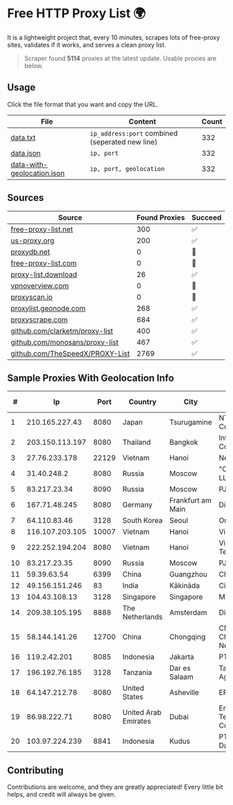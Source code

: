 
# Free HTTP Proxy List 🌍

It is a lightweight project that, every 10 minutes, scrapes lots of free-proxy sites, validates if it works, and serves a clean proxy list.


> Scraper found **5114** proxies at the latest update. Usable proxies are below.

## Usage

Click the file format that you want and copy the URL.


|File|Content|Count|
|----|-------|-----|
|[data.txt](https://raw.githubusercontent.com/themiralay/Proxy-List-World/master/data.txt)|`ip_address:port` combined (seperated new line)|332|
|[data.json](https://raw.githubusercontent.com/themiralay/Proxy-List-World/master/data.json)|`ip, port`|332|
|[data-with-geolocation.json](https://raw.githubusercontent.com/themiralay/Proxy-List-World/master/data-with-geolocation.json)|`ip, port, geolocation`|332|

## Sources

|Source|Found Proxies|Succeed|
|------|-------------|-------|
|[free-proxy-list.net](https://free-proxy-list.net)|300|✅|
|[us-proxy.org](https://www.us-proxy.org)|200|✅|
|[proxydb.net](http://proxydb.net)|0|🚫|
|[free-proxy-list.com](https://free-proxy-list.com/?page=&port=&type%5B%5D=http&type%5B%5D=https&up_time=0&search=Search)|0|🚫|
|[proxy-list.download](https://www.proxy-list.download/HTTP)|26|✅|
|[vpnoverview.com](https://vpnoverview.com/privacy/anonymous-browsing/free-proxy-servers)|0|🚫|
|[proxyscan.io](https://www.proxyscan.io)|0|🚫|
|[proxylist.geonode.com](https://proxylist.geonode.com/api/proxy-list?limit=300&page=1&sort_by=lastChecked&sort_type=desc&protocols=http,https)|268|✅|
|[proxyscrape.com](https://api.proxyscrape.com/v2/?request=displayproxies&protocol=http&timeout=10000&country=all&ssl=all&anonymity=all)|684|✅|
|[github.com/clarketm/proxy-list](https://raw.githubusercontent.com/clarketm/proxy-list/master/proxy-list-raw.txt)|400|✅|
|[github.com/monosans/proxy-list](https://raw.githubusercontent.com/monosans/proxy-list/main/proxies/http.txt)|467|✅|
|[github.com/TheSpeedX/PROXY-List](https://raw.githubusercontent.com/TheSpeedX/PROXY-List/master/http.txt)|2769|✅|


## Sample Proxies With Geolocation Info

|#|Ip|Port|Country|City|Internet Service Provider|
|-|--|----|-------|----|-------------------------|
|1|210.165.227.43|8080|Japan|Tsurugamine|NTT PC Communications, Inc.|
|2|203.150.113.197|8080|Thailand|Bangkok|Internet Thailand Company Ltd.|
|3|27.76.233.178|22129|Vietnam|Hanoi|Newass2011xDSLHCMC|
|4|31.40.248.2|8080|Russia|Moscow|"Cloud Technologies" LLC trading as Cloud.ru|
|5|83.217.23.34|8090|Russia|Moscow|PJSC Rostelecom|
|6|167.71.48.245|8080|Germany|Frankfurt am Main|DigitalOcean, LLC|
|7|64.110.83.46|3128|South Korea|Seoul|Oracle Corporation|
|8|116.107.203.105|10007|Vietnam|Hanoi|Viettel Corporation|
|9|222.252.194.204|8080|Vietnam|Hanoi|VietNam Post and Telecom Corporation|
|10|83.217.23.35|8090|Russia|Moscow|PJSC Rostelecom|
|11|59.39.63.54|6399|China|Guangzhou|Chinanet|
|12|49.156.151.246|83|India|Kākināda|City Online|
|13|104.43.108.13|3128|Singapore|Singapore|Microsoft Corporation|
|14|209.38.105.195|8888|The Netherlands|Amsterdam|DigitalOcean, LLC|
|15|58.144.141.26|12700|China|Chongqing|CNC Group CHINA169 Chongqing Province Network|
|16|119.2.42.201|8085|Indonesia|Jakarta|PT. Laxo Global Akses|
|17|196.192.76.185|3128|Tanzania|Dar es Salaam|Tanzania e-Government Agency|
|18|64.147.212.78|8080|United States|Asheville|ERC Broadband|
|19|86.98.222.71|8080|United Arab Emirates|Dubai|Emirates Telecommunications Corporation|
|20|103.97.224.239|8841|Indonesia|Kudus|PT Sistem Interkoneksi Data|



## Contributing

Contributions are welcome, and they are greatly appreciated! Every
little bit helps, and credit will always be given.

